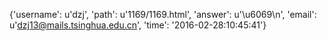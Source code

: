 {'username': u'dzj', 'path': u'1169/1169.html', 'answer': u'\u6069\n', 'email': u'dzj13@mails.tsinghua.edu.cn', 'time': '2016-02-28:10:45:41'}
